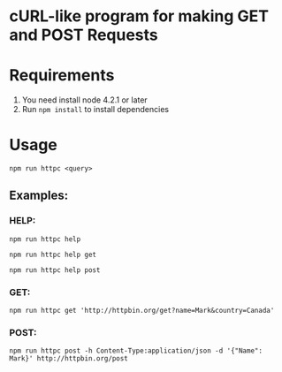 # cURL-like program for making GET and POST Requests



# Requirements

1. You need install node 4.2.1 or later
2. Run `npm install` to install dependencies

# Usage

`npm run httpc <query>`

## Examples: 

### HELP:

`npm run httpc help`

`npm run httpc help get`

`npm run httpc help post`

### GET: 

`npm run httpc get 'http://httpbin.org/get?name=Mark&country=Canada'`

### POST:

`npm run httpc post -h Content-Type:application/json -d '{"Name": Mark}' http://httpbin.org/post`
